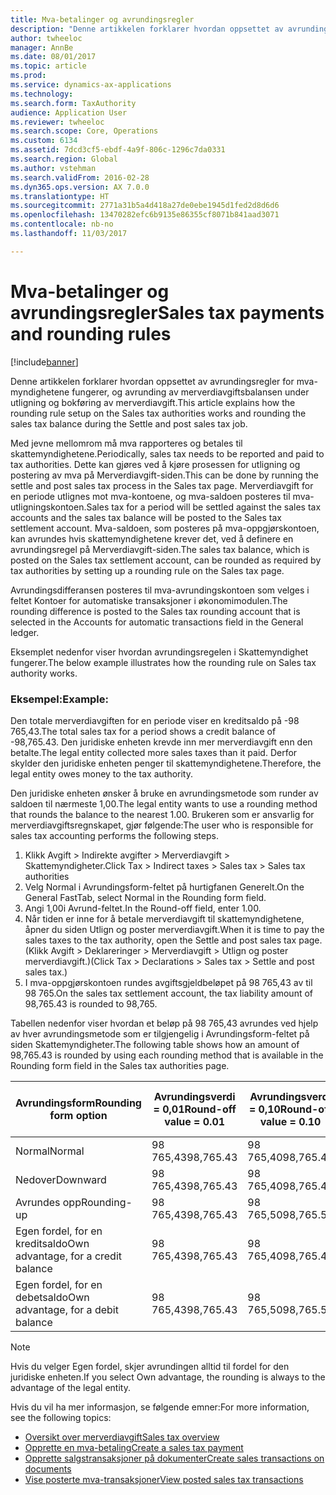 ```yaml
---
title: Mva-betalinger og avrundingsregler
description: "Denne artikkelen forklarer hvordan oppsettet av avrundingsregler for mva-myndighetene fungerer, og avrunding av merverdiavgiftsbalansen under utligning og bokføring av merverdiavgift."
author: twheeloc
manager: AnnBe
ms.date: 08/01/2017
ms.topic: article
ms.prod: 
ms.service: dynamics-ax-applications
ms.technology: 
ms.search.form: TaxAuthority
audience: Application User
ms.reviewer: twheeloc
ms.search.scope: Core, Operations
ms.custom: 6134
ms.assetid: 7dcd3cf5-ebdf-4a9f-806c-1296c7da0331
ms.search.region: Global
ms.author: vstehman
ms.search.validFrom: 2016-02-28
ms.dyn365.ops.version: AX 7.0.0
ms.translationtype: HT
ms.sourcegitcommit: 2771a31b5a4d418a27de0ebe1945d1fed2d8d6d6
ms.openlocfilehash: 13470282efc6b9135e86355cf8071b841aad3071
ms.contentlocale: nb-no
ms.lasthandoff: 11/03/2017

---
```


# <a name="sales-tax-payments-and-rounding-rules"></a><span data-ttu-id="053c3-103">Mva-betalinger og avrundingsregler</span><span class="sxs-lookup"><span data-stu-id="053c3-103">Sales tax payments and rounding rules</span></span>

[!include[banner](../includes/banner.md)]


<span data-ttu-id="053c3-104">Denne artikkelen forklarer hvordan oppsettet av avrundingsregler for mva-myndighetene fungerer, og avrunding av merverdiavgiftsbalansen under utligning og bokføring av merverdiavgift.</span><span class="sxs-lookup"><span data-stu-id="053c3-104">This article explains how the rounding rule setup on the Sales tax authorities works and rounding the sales tax balance during the Settle and post sales tax job.</span></span>

<span data-ttu-id="053c3-105">Med jevne mellomrom må mva rapporteres og betales til skattemyndighetene.</span><span class="sxs-lookup"><span data-stu-id="053c3-105">Periodically, sales tax needs to be reported and paid to tax authorities.</span></span> <span data-ttu-id="053c3-106">Dette kan gjøres ved å kjøre prosessen for utligning og postering av mva på Merverdiavgift-siden.</span><span class="sxs-lookup"><span data-stu-id="053c3-106">This can be done by running the settle and post sales tax process in the Sales tax page.</span></span> <span data-ttu-id="053c3-107">Merverdiavgift for en periode utlignes mot mva-kontoene, og mva-saldoen posteres til mva-utligningskontoen.</span><span class="sxs-lookup"><span data-stu-id="053c3-107">Sales tax for a period will be settled against the sales tax accounts and the sales tax balance will be posted to the Sales tax settlement account.</span></span> <span data-ttu-id="053c3-108">Mva-saldoen, som posteres på mva-oppgjørskontoen, kan avrundes hvis skattemyndighetene krever det, ved å definere en avrundingsregel på Merverdiavgift-siden.</span><span class="sxs-lookup"><span data-stu-id="053c3-108">The sales tax balance, which is posted on the Sales tax settlement account, can be rounded as required by tax authorities by setting up a rounding rule on the Sales tax page.</span></span> 

<span data-ttu-id="053c3-109">Avrundingsdifferansen posteres til mva-avrundingskontoen som velges i feltet Kontoer for automatiske transaksjoner i økonomimodulen.</span><span class="sxs-lookup"><span data-stu-id="053c3-109">The rounding difference is posted to the Sales tax rounding account that is selected in the Accounts for automatic transactions field in the General ledger.</span></span>

<span data-ttu-id="053c3-110">Eksemplet nedenfor viser hvordan avrundingsregelen i Skattemyndighet fungerer.</span><span class="sxs-lookup"><span data-stu-id="053c3-110">The below example illustrates how the rounding rule on Sales tax authority works.</span></span>

### <a name="example"></a><span data-ttu-id="053c3-111">Eksempel:</span><span class="sxs-lookup"><span data-stu-id="053c3-111">Example:</span></span>

<span data-ttu-id="053c3-112">Den totale merverdiavgiften for en periode viser en kreditsaldo på -98 765,43.</span><span class="sxs-lookup"><span data-stu-id="053c3-112">The total sales tax for a period shows a credit balance of -98,765.43.</span></span> <span data-ttu-id="053c3-113">Den juridiske enheten krevde inn mer merverdiavgift enn den betalte.</span><span class="sxs-lookup"><span data-stu-id="053c3-113">The legal entity collected more sales taxes than it paid.</span></span> <span data-ttu-id="053c3-114">Derfor skylder den juridiske enheten penger til skattemyndighetene.</span><span class="sxs-lookup"><span data-stu-id="053c3-114">Therefore, the legal entity owes money to the tax authority.</span></span> 

<span data-ttu-id="053c3-115">Den juridiske enheten ønsker å bruke en avrundingsmetode som runder av saldoen til nærmeste 1,00.</span><span class="sxs-lookup"><span data-stu-id="053c3-115">The legal entity wants to use a rounding method that rounds the balance to the nearest 1.00.</span></span> <span data-ttu-id="053c3-116">Brukeren som er ansvarlig for merverdiavgiftsregnskapet, gjør følgende:</span><span class="sxs-lookup"><span data-stu-id="053c3-116">The user who is responsible for sales tax accounting performs the following steps.</span></span>

1.  <span data-ttu-id="053c3-117">Klikk Avgift &gt; Indirekte avgifter &gt; Merverdiavgift &gt; Skattemyndigheter.</span><span class="sxs-lookup"><span data-stu-id="053c3-117">Click Tax &gt; Indirect taxes &gt; Sales tax &gt; Sales tax authorities</span></span>
2.  <span data-ttu-id="053c3-118">Velg Normal i Avrundingsform-feltet på hurtigfanen Generelt.</span><span class="sxs-lookup"><span data-stu-id="053c3-118">On the General FastTab, select Normal in the Rounding form field.</span></span>
3.  <span data-ttu-id="053c3-119">Angi 1,00i Avrund-feltet.</span><span class="sxs-lookup"><span data-stu-id="053c3-119">In the Round-off field, enter 1.00.</span></span>
4.  <span data-ttu-id="053c3-120">Når tiden er inne for å betale merverdiavgift til skattemyndighetene, åpner du siden Utlign og poster merverdiavgift.</span><span class="sxs-lookup"><span data-stu-id="053c3-120">When it is time to pay the sales taxes to the tax authority, open the Settle and post sales tax page.</span></span> <span data-ttu-id="053c3-121">(Klikk Avgift &gt; Deklareringer &gt; Merverdiavgift &gt; Utlign og poster merverdiavgift.)</span><span class="sxs-lookup"><span data-stu-id="053c3-121">(Click Tax &gt; Declarations &gt; Sales tax &gt; Settle and post sales tax.)</span></span>
5.  <span data-ttu-id="053c3-122">I mva-oppgjørskontoen rundes avgiftsgjeldbeløpet på 98 765,43 av til 98 765.</span><span class="sxs-lookup"><span data-stu-id="053c3-122">On the sales tax settlement account, the tax liability amount of 98,765.43 is rounded to 98,765.</span></span>

<span data-ttu-id="053c3-123">Tabellen nedenfor viser hvordan et beløp på 98 765,43 avrundes ved hjelp av hver avrundingsmetode som er tilgjengelig i Avrundingsform-feltet på siden Skattemyndigheter.</span><span class="sxs-lookup"><span data-stu-id="053c3-123">The following table shows how an amount of 98,765.43 is rounded by using each rounding method that is available in the Rounding form field in the Sales tax authorities page.</span></span>

| <span data-ttu-id="053c3-124">Avrundingsform</span><span class="sxs-lookup"><span data-stu-id="053c3-124">Rounding form option</span></span>                | <span data-ttu-id="053c3-125">Avrundingsverdi = 0,01</span><span class="sxs-lookup"><span data-stu-id="053c3-125">Round-off value = 0.01</span></span> | <span data-ttu-id="053c3-126">Avrundingsverdi = 0,10</span><span class="sxs-lookup"><span data-stu-id="053c3-126">Round-off value = 0.10</span></span> | <span data-ttu-id="053c3-127">Avrundingsverdi = 1,00</span><span class="sxs-lookup"><span data-stu-id="053c3-127">Round-off value = 1.00</span></span> | <span data-ttu-id="053c3-128">Avrundingsverdi = 100,00</span><span class="sxs-lookup"><span data-stu-id="053c3-128">Round-off value = 100.00</span></span> |
|-------------------------------------|------------------------|------------------------|------------------------|--------------------------|
| <span data-ttu-id="053c3-129">Normal</span><span class="sxs-lookup"><span data-stu-id="053c3-129">Normal</span></span>                              | <span data-ttu-id="053c3-130">98 765,43</span><span class="sxs-lookup"><span data-stu-id="053c3-130">98,765.43</span></span>              | <span data-ttu-id="053c3-131">98 765,40</span><span class="sxs-lookup"><span data-stu-id="053c3-131">98,765.40</span></span>              | <span data-ttu-id="053c3-132">98 765,00</span><span class="sxs-lookup"><span data-stu-id="053c3-132">98,765.00</span></span>              | <span data-ttu-id="053c3-133">98 800,00</span><span class="sxs-lookup"><span data-stu-id="053c3-133">98,800.00</span></span>                |
| <span data-ttu-id="053c3-134">Nedover</span><span class="sxs-lookup"><span data-stu-id="053c3-134">Downward</span></span>                            | <span data-ttu-id="053c3-135">98 765,43</span><span class="sxs-lookup"><span data-stu-id="053c3-135">98,765.43</span></span>              | <span data-ttu-id="053c3-136">98 765,40</span><span class="sxs-lookup"><span data-stu-id="053c3-136">98,765.40</span></span>              | <span data-ttu-id="053c3-137">98 765,00</span><span class="sxs-lookup"><span data-stu-id="053c3-137">98,765.00</span></span>              | <span data-ttu-id="053c3-138">98 700,00</span><span class="sxs-lookup"><span data-stu-id="053c3-138">98,700.00</span></span>                |
| <span data-ttu-id="053c3-139">Avrundes opp</span><span class="sxs-lookup"><span data-stu-id="053c3-139">Rounding-up</span></span>                         | <span data-ttu-id="053c3-140">98 765,43</span><span class="sxs-lookup"><span data-stu-id="053c3-140">98,765.43</span></span>              | <span data-ttu-id="053c3-141">98 765,50</span><span class="sxs-lookup"><span data-stu-id="053c3-141">98,765.50</span></span>              | <span data-ttu-id="053c3-142">98 766,00</span><span class="sxs-lookup"><span data-stu-id="053c3-142">98,766.00</span></span>              | <span data-ttu-id="053c3-143">98 800,00</span><span class="sxs-lookup"><span data-stu-id="053c3-143">98,800.00</span></span>                |
| <span data-ttu-id="053c3-144">Egen fordel, for en kreditsaldo</span><span class="sxs-lookup"><span data-stu-id="053c3-144">Own advantage, for a credit balance</span></span> | <span data-ttu-id="053c3-145">98 765,43</span><span class="sxs-lookup"><span data-stu-id="053c3-145">98,765.43</span></span>              | <span data-ttu-id="053c3-146">98 765,40</span><span class="sxs-lookup"><span data-stu-id="053c3-146">98,765.40</span></span>              | <span data-ttu-id="053c3-147">98 765,00</span><span class="sxs-lookup"><span data-stu-id="053c3-147">98,765.00</span></span>              | <span data-ttu-id="053c3-148">98 700,00</span><span class="sxs-lookup"><span data-stu-id="053c3-148">98,700.00</span></span>                |
| <span data-ttu-id="053c3-149">Egen fordel, for en debetsaldo</span><span class="sxs-lookup"><span data-stu-id="053c3-149">Own advantage, for a debit balance</span></span>  | <span data-ttu-id="053c3-150">98 765,43</span><span class="sxs-lookup"><span data-stu-id="053c3-150">98,765.43</span></span>              | <span data-ttu-id="053c3-151">98 765,50</span><span class="sxs-lookup"><span data-stu-id="053c3-151">98,765.50</span></span>              | <span data-ttu-id="053c3-152">98 766,00</span><span class="sxs-lookup"><span data-stu-id="053c3-152">98,766.00</span></span>              | <span data-ttu-id="053c3-153">98 800,00</span><span class="sxs-lookup"><span data-stu-id="053c3-153">98,800.00</span></span>                |

> [!NOTE]                                                                                  
> <span data-ttu-id="053c3-154">Hvis du velger Egen fordel, skjer avrundingen alltid til fordel for den juridiske enheten.</span><span class="sxs-lookup"><span data-stu-id="053c3-154">If you select Own advantage, the rounding is always to the advantage of the legal entity.</span></span> 

<span data-ttu-id="053c3-155">Hvis du vil ha mer informasjon, se følgende emner:</span><span class="sxs-lookup"><span data-stu-id="053c3-155">For more information, see the following topics:</span></span>
- [<span data-ttu-id="053c3-156">Oversikt over merverdiavgift</span><span class="sxs-lookup"><span data-stu-id="053c3-156">Sales tax overview</span></span>](indirect-taxes-overview.md)
- [<span data-ttu-id="053c3-157">Opprette en mva-betaling</span><span class="sxs-lookup"><span data-stu-id="053c3-157">Create a sales tax payment</span></span>](tasks/create-sales-tax-payment.md)
- [<span data-ttu-id="053c3-158">Opprette salgstransaksjoner på dokumenter</span><span class="sxs-lookup"><span data-stu-id="053c3-158">Create sales transactions on documents</span></span>](tasks/create-sales-tax-transactions-documents.md)
- [<span data-ttu-id="053c3-159">Vise posterte mva-transaksjoner</span><span class="sxs-lookup"><span data-stu-id="053c3-159">View posted sales tax transactions</span></span>](tasks/view-posted-sales-tax-transactions.md)



